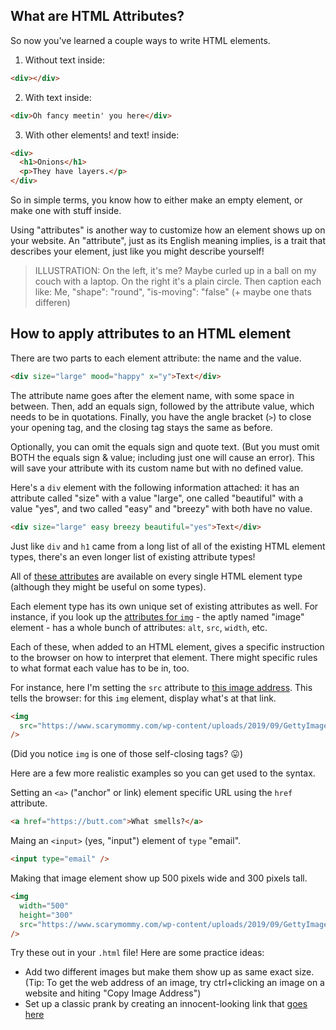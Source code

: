 ## What are HTML Attributes?

So now you've learned a couple ways to write HTML elements.

1. Without text inside:

```html
<div></div>
```

2. With text inside:

```html
<div>Oh fancy meetin' you here</div>
```

3. With other elements! and text! inside:

```html
<div>
  <h1>Onions</h1>
  <p>They have layers.</p>
</div>
```

So in simple terms, you know how to either make an empty element, or make one with stuff inside.

Using "attributes" is another way to customize how an element shows up on your website. An "attribute", just as its English meaning implies, is a trait that describes your element, just like you might describe yourself!

> ILLUSTRATION: On the left, it's me? Maybe curled up in a ball on my couch with a laptop. On the right it's a plain circle. Then caption each like: Me, "shape": "round", "is-moving": "false" (+ maybe one thats differen)

## How to apply attributes to an HTML element

There are two parts to each element attribute: the name and the value.

```html
<div size="large" mood="happy" x="y">Text</div>
```

The attribute name goes after the element name, with some space in between. Then, add an equals sign, followed by the attribute value, which needs to be in quotations. Finally, you have the angle bracket (`>`) to close your opening tag, and the closing tag stays the same as before.

Optionally, you can omit the equals sign and quote text. (But you must omit BOTH the equals sign & value; including just one will cause an error). This will save your attribute with its custom name but with no defined value.

Here's a `div` element with the following information attached: it has an attribute called "size" with a value "large", one called "beautiful" with a value "yes", and two called "easy" and "breezy" with both have no value.

```html
<div size="large" easy breezy beautiful="yes">Text</div>
```

Just like `div` and `h1` came from a long list of all of the existing HTML element types, there's an even longer list of existing attribute types!

All of [these attributes](https://developer.mozilla.org/en-US/docs/Web/HTML/Global_attributes) are available on every single HTML element type (although they might be useful on some types).

Each element type has its own unique set of existing attributes as well. For instance, if you look up the [attributes for `img`](https://developer.mozilla.org/en-US/docs/Web/HTML/Element/img#attributes) - the aptly named "image" element - has a whole bunch of attributes: `alt`, `src`, `width`, etc.

Each of these, when added to an HTML element, gives a specific instruction to the browser on how to interpret that element. There might specific rules to what format each value has to be in, too.

For instance, here I'm setting the `src` attribute to [this image address](https://www.scarymommy.com/wp-content/uploads/2019/09/GettyImages-146582583-min-1.jpg). This tells the browser: for this `img` element, display what's at that link.

```html
<img
  src="https://www.scarymommy.com/wp-content/uploads/2019/09/GettyImages-146582583-min-1.jpg"
/>
```

(Did you notice `img` is one of those self-closing tags? 😛)

Here are a few more realistic examples so you can get used to the syntax.

Setting an `<a>` ("anchor" or link) element specific URL using the `href` attribute.

```html
<a href="https://butt.com">What smells?</a>
```

Maing an `<input>` (yes, "input") element of `type` "email".

```html
<input type="email" />
```

Making that image element show up 500 pixels wide and 300 pixels tall.

```html
<img
  width="500"
  height="300"
  src="https://www.scarymommy.com/wp-content/uploads/2019/09/GettyImages-146582583-min-1.jpg"
/>
```

Try these out in your `.html` file! Here are some practice ideas:

- Add two different images but make them show up as same exact size. (Tip: To get the web address of an image, try ctrl+clicking an image on a website and hiting "Copy Image Address")
- Set up a classic prank by creating an innocent-looking link that [goes here](https://www.youtube.com/watch?v=dQw4w9WgXcQ)
